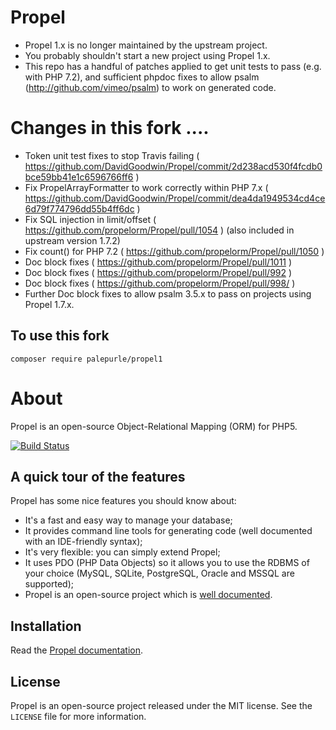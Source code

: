 # Propel 

 * Propel 1.x is no longer maintained by the upstream project. 
 * You probably shouldn't start a new project using Propel 1.x.
 * This repo has a handful of patches applied to get unit tests to pass (e.g. with PHP 7.2), and sufficient phpdoc fixes to allow psalm (http://github.com/vimeo/psalm) to work on generated code.
 

# Changes in this fork ....

- Token unit test fixes to stop Travis failing ( https://github.com/DavidGoodwin/Propel/commit/2d238acd530f4fcdb0bce59bb41e1c6596766ff6 )
 - Fix PropelArrayFormatter to work correctly within PHP 7.x ( https://github.com/DavidGoodwin/Propel/commit/dea4da1949534cd4ce6d79f774796dd55b4ff6dc ) 
 - Fix SQL injection in limit/offset ( https://github.com/propelorm/Propel/pull/1054 ) (also included in upstream version 1.7.2)
 - Fix count() for PHP 7.2 ( https://github.com/propelorm/Propel/pull/1050 )
 - Doc block fixes ( https://github.com/propelorm/Propel/pull/1011 )
 - Doc block fixes ( https://github.com/propelorm/Propel/pull/992 )
 - Doc block fixes ( https://github.com/propelorm/Propel/pull/998/ )
 - Further Doc block fixes to allow psalm 3.5.x to pass on projects using Propel 1.7.x.


## To use this fork

```
composer require palepurle/propel1
```


# About 

Propel is an open-source Object-Relational Mapping (ORM) for PHP5.

[![Build Status](https://secure.travis-ci.org/DavidGoodwin/Propel.png?branch=master)](http://travis-ci.org/DavidGoodwin/Propel)

## A quick tour of the features ##

Propel has some nice features you should know about:

 - It's a fast and easy way to manage your database;
 - It provides command line tools for generating code (well documented with an IDE-friendly syntax);
 - It's very flexible: you can simply extend Propel;
 - It uses PDO (PHP Data Objects) so it allows you to use the RDBMS of your choice (MySQL, SQLite, PostgreSQL, Oracle and MSSQL are supported);
 - Propel is an open-source project which is [well documented](http://propelorm.org/Propel/documentation/).

## Installation ##

Read the [Propel documentation](http://propelorm.org/Propel/).


## License ##

Propel is an open-source project released under the MIT license. See the `LICENSE` file for more information.

